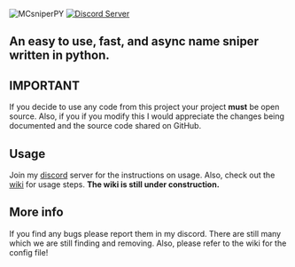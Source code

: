 ![MCsniperPY](https://i.imgur.com/qdr2ZHD.png)
[![Discord Server](https://img.shields.io/discord/734794891258757160?label=Discord)](https://discord.gg/jZm4qNF)
## An easy to use, fast, and async name sniper written in python.

## IMPORTANT

If you decide to use any code from this project your project **must** be open source. Also, if you if you modify this I would appreciate the changes being documented and the source code shared on GitHub.

## Usage

Join my [discord](https://discord.gg/jZm4qNF) server for the instructions on usage.
Also, check out the [wiki](https://github.com/Kqzz/MCsniperPY/wiki) for usage steps. **The wiki is still under construction.**

## More info

If you find any bugs please report them in my discord. There are still many which we are still finding and removing. Also, please refer to the wiki for the config file!
